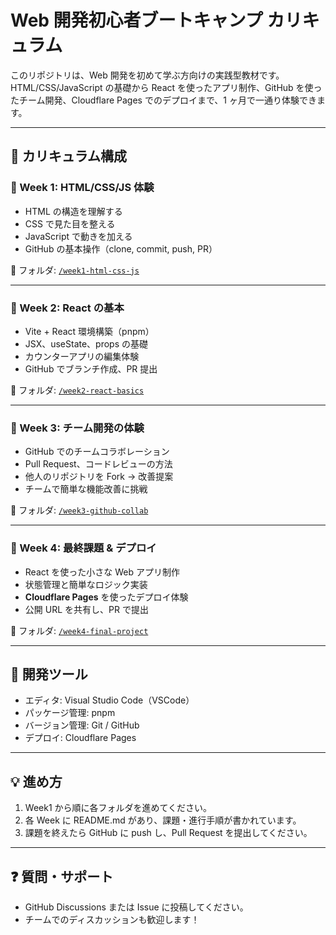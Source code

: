 # Web 開発初心者ブートキャンプ カリキュラム

このリポジトリは、Web 開発を初めて学ぶ方向けの実践型教材です。  
HTML/CSS/JavaScript の基礎から React を使ったアプリ制作、GitHub を使ったチーム開発、Cloudflare Pages でのデプロイまで、1 ヶ月で一通り体験できます。

---

## 📅 カリキュラム構成

### 🔹 Week 1: HTML/CSS/JS 体験

- HTML の構造を理解する
- CSS で見た目を整える
- JavaScript で動きを加える
- GitHub の基本操作（clone, commit, push, PR）

📂 フォルダ: [`/week1-html-css-js`](./week1-html-css-js/README.md)

---

### 🔹 Week 2: React の基本

- Vite + React 環境構築（pnpm）
- JSX、useState、props の基礎
- カウンターアプリの編集体験
- GitHub でブランチ作成、PR 提出

📂 フォルダ: [`/week2-react-basics`](./week2-react-basics/README.md)

---

### 🔹 Week 3: チーム開発の体験

- GitHub でのチームコラボレーション
- Pull Request、コードレビューの方法
- 他人のリポジトリを Fork → 改善提案
- チームで簡単な機能改善に挑戦

📂 フォルダ: [`/week3-github-collab`](./week3-github-collab/README.md)

---

### 🔹 Week 4: 最終課題 & デプロイ

- React を使った小さな Web アプリ制作
- 状態管理と簡単なロジック実装
- **Cloudflare Pages** を使ったデプロイ体験
- 公開 URL を共有し、PR で提出

📂 フォルダ: [`/week4-final-project`](./week4-final-project/README.md)

---

## 🚀 開発ツール

- エディタ: Visual Studio Code（VSCode）
- パッケージ管理: pnpm
- バージョン管理: Git / GitHub
- デプロイ: Cloudflare Pages

---

## 💡 進め方

1. Week1 から順に各フォルダを進めてください。
2. 各 Week に README.md があり、課題・進行手順が書かれています。
3. 課題を終えたら GitHub に push し、Pull Request を提出してください。

---

## ❓ 質問・サポート

- GitHub Discussions または Issue に投稿してください。
- チームでのディスカッションも歓迎します！
